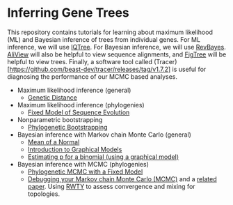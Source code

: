 # Inferring Gene Trees

This repository contains tutorials for learning about maximum likelihood (ML) and Bayesian inference of trees from individual genes. For ML inference, we will use [IQTree](http://www.iqtree.org). For Bayesian inference, we will use [RevBayes](https://revbayes.github.io). [AliView](http://www.ormbunkar.se/aliview/) will also be helpful to view sequence alignments, and [FigTree](http://tree.bio.ed.ac.uk/software/figtree/) will be helpful to view trees. Finally, a software tool called (Tracer)[https://github.com/beast-dev/tracer/releases/tag/v1.7.2] is useful for diagnosing the performance of our MCMC based analyses.

- Maximum likelihood inference (general)
  - [Genetic Distance](https://github.com/IntroPhylogenomics/GeneTreeInference/blob/master/ML_GeneticDistance.md)
- Maximum likelihood inference (phylogenies)
  - [Fixed Model of Sequence Evolution](https://github.com/IntroPhylogenomics/GeneTreeInference/blob/master/ML_Phylo_FixedModel.md)
- Nonparametric bootstrapping
  - [Phylogenetic Bootstrapping](https://github.com/IntroPhylogenomics/GeneTreeInference/blob/master/PhyloBootstrap.md)
- Bayesian inference with Markov chain Monte Carlo (general)
  - [Mean of a Normal](https://github.com/IntroPhylogenomics/GeneTreeInference/blob/master/MCMC_NormalMean.md)
  - [Introduction to Graphical Models](https://github.com/IntroPhylogenomics/GeneTreeInference/blob/master/IntroToGraphicalModels.md)
  - [Estimating p for a binomial (using a graphical model)](https://github.com/IntroPhylogenomics/GeneTreeInference/blob/master/binomial.rev)
- Bayesian inference with MCMC (phylogenies)
  - [Phylogenetic MCMC with a Fixed Model](https://revbayes.github.io/tutorials/ctmc/)
  - [Debugging your Markov chain Monte Carlo (MCMC)](https://revbayes.github.io/tutorials/mcmc_troubleshooting/) and a [related paper](https://open-research-europe.ec.europa.eu/articles/3-204). Using [RWTY](https://cran.r-project.org/web/packages/rwty/vignettes/rwty.html) to assess convergence and mixing for topologies.

